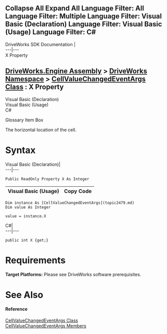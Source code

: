        

 Collapse All Expand All  Language Filter: All  Language Filter: Multiple  Language Filter: Visual Basic (Declaration) Language Filter: Visual Basic (Usage) Language Filter: C#  
---  
DriveWorks SDK Documentation  |   
---|---  
X Property   
  
[DriveWorks.Engine Assembly](topic2156.md) > [DriveWorks Namespace](topic2159.md) > [CellValueChangedEventArgs Class](topic2479.md) : X Property  
---  
  
Visual Basic (Declaration)    
Visual Basic (Usage)    
C# 

Glossary Item Box

The horizontal location of the cell. 

# Syntax

Visual Basic (Declaration)|   
---|---  
      
    
    Public ReadOnly Property X As Integer  
  
Visual Basic (Usage)| Copy Code  
---|---  
      
    
    Dim instance As [CellValueChangedEventArgs](topic2479.md)
    Dim value As Integer
     
    value = instance.X  
  
C#|   
---|---  
      
    
    public int X {get;}  
  
# Requirements

**Target Platforms:** Please see DriveWorks software prerequisites.

# See Also

#### Reference

[CellValueChangedEventArgs Class](topic2479.md)   
[CellValueChangedEventArgs Members](topic2480.md)


